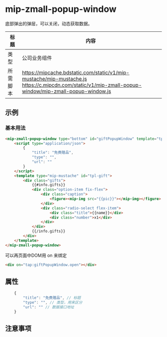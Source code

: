 # mip-zmall-popup-window

底部弹出的弹层，可以关闭，动态获取数据。

标题|内容
----|----
类型|公司业务组件
所需脚本|https://mipcache.bdstatic.com/static/v1/mip-mustache/mip-mustache.js<br>https://c.mipcdn.com/static/v1/mip-zmall-popup-window/mip-zmall-popup-window.js

## 示例

### 基本用法

```html
<mip-zmall-popup-window type="bottom" id="giftPopupWindow" template="tpl-gift">
    <script type="application/json">
        {
            "title": "免费赠品",
            "type": "",
            "url": ""
        }
    </script>
    <template type="mip-mustache" id="tpl-gift">
        <div class="gifts">
            {{#info.gifts}}
            <div class="option-item fix-flex">
                <div class="caption">
                    <figure><mip-img src="{{pic}}"></mip-img></figure>
                </div>
                <div class="radio-select flex-item">
                    <div class="title">{{name}}</div>
                    <div class="number">x1</div>
                </div>
            </div>
            {{/info.gifts}}
        </div>
    </template>
</mip-zmall-popup-window>
```

可以再页面中DOM用 on 来绑定

```html
<div on="tap:giftPopupWindow.open"></div>
```



## 属性

```javascript
    {
        "title": "免费赠品", // 标题
        "type": "", // 类型，用来区分
        "url": "" // 数据接口地址
    }
```

## 注意事项


